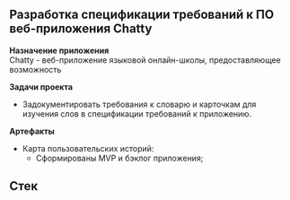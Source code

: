 ## Разработка спецификации требований к ПО веб-приложения Chatty

**Назначение приложения**</br>Chatty - веб-приложение языковой онлайн-школы, предоставляющее возможность 

**Задачи проекта**

- Задокументировать требования к словарю и карточкам для изучения слов в спецификации требований к приложению.

**Артефакты**

- Карта пользовательских историй:
   - Сформированы MVP и бэклог приложения;


  
**Стек**
- 
